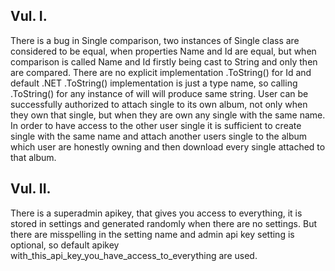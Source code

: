 ## Vul. I.
There is a bug in Single comparison, two instances of Single class are considered to be equal, when properties Name and Id are equal, but when comparison is called Name and Id firstly being cast to String and only then are compared. There are no explicit implementation .ToString() for Id and default .NET .ToString() implementation is just a type name, so calling .ToString() for any instance of will will produce same string. User can be successfully authorized to attach single to its own album, not only when they own that single, but when they are own any single with the same name. In order to have access to the other user single it is sufficient to create single with the same name and attach another users single to the album which user are honestly owning and then download every single attached to that album.

## Vul. II. 
There is a superadmin apikey, that gives you access to everything, it is stored in settings and generated randomly when there are no settings. But there are misspelling in the setting name and admin api key setting is optional, so default apikey with_this_api_key_you_have_access_to_everything are used.
